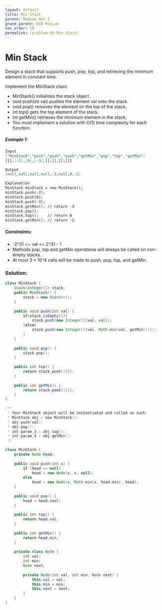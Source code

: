```yaml
---
layout: default
title: Min Stack
parent: Medium Set 2
grand_parent: DSA Medium
nav_order: 18
permalink: /problem-68-Min Stack/
---
```

#  Min Stack
Design a stack that supports push, pop, top, and retrieving the minimum element in constant time.

Implement the MinStack class:

* MinStack() initializes the stack object.
* void push(int val) pushes the element val onto the stack.
* void pop() removes the element on the top of the stack.
* int top() gets the top element of the stack.
* int getMin() retrieves the minimum element in the stack.
* You must implement a solution with O(1) time complexity for each function.

##### Example 1:
```markdown
Input
["MinStack","push","push","push","getMin","pop","top","getMin"]
[[],[-2],[0],[-3],[],[],[],[]]

Output
[null,null,null,null,-3,null,0,-2]

Explanation
MinStack minStack = new MinStack();
minStack.push(-2);
minStack.push(0);
minStack.push(-3);
minStack.getMin(); // return -3
minStack.pop();
minStack.top();    // return 0
minStack.getMin(); // return -2
```
##### Constraints:
* -2^31 <= val <= 2^31 - 1
* Methods pop, top and getMin operations will always be called on non-empty stacks.
* At most 3 * 10^4 calls will be made to push, pop, top, and getMin.

### Solution:
```java
class MinStack {
    Stack<Integer[]> stack;
    public MinStack() {
        stack = new Stack<>();
    }
    
    public void push(int val) {
        if(stack.isEmpty()){
            stack.push(new Integer[]{val, val});
        }else{
            stack.push(new Integer[]{val, Math.min(val, getMin())});
        }
    }
    
    public void pop() {
        stack.pop();
    }
    
    public int top() {
        return stack.peek()[0];
    }
    
    public int getMin() {
        return stack.peek()[1];
    }
}

/**
 * Your MinStack object will be instantiated and called as such:
 * MinStack obj = new MinStack();
 * obj.push(val);
 * obj.pop();
 * int param_3 = obj.top();
 * int param_4 = obj.getMin();
 */
```
```java
class MinStack {
	private Node head;
        
    public void push(int x) {
        if (head == null) 
            head = new Node(x, x, null);
        else 
            head = new Node(x, Math.min(x, head.min), head);
    }
    
    public void pop() {
        head = head.next;
    }
    
    public int top() {
        return head.val;
    }
    
    public int getMin() {
        return head.min;
    }
        
    private class Node {
        int val;
        int min;
        Node next;
            
        private Node(int val, int min, Node next) {
            this.val = val;
            this.min = min;
            this.next = next;
        }
    }
}
```